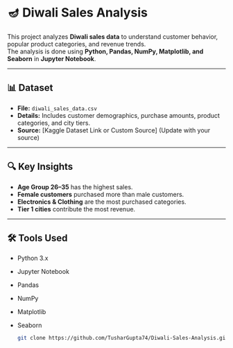 # 🪔 Diwali Sales Analysis

This project analyzes **Diwali sales data** to understand customer behavior, popular product categories, and revenue trends.  
The analysis is done using **Python, Pandas, NumPy, Matplotlib, and Seaborn** in **Jupyter Notebook**.

---

## 📊 Dataset
- **File:** `diwali_sales_data.csv`
- **Details:** Includes customer demographics, purchase amounts, product categories, and city tiers.
- **Source:** [Kaggle Dataset Link or Custom Source] (Update with your source)

---

## 🔍 Key Insights
- **Age Group 26–35** has the highest sales.
- **Female customers** purchased more than male customers.
- **Electronics & Clothing** are the most purchased categories.
- **Tier 1 cities** contribute the most revenue.

---

## 🛠️ Tools Used
- Python 3.x
- Jupyter Notebook
- Pandas
- NumPy
- Matplotlib
- Seaborn

   ```bash
   git clone https://github.com/TusharGupta74/Diwali-Sales-Analysis.git
